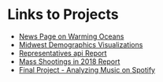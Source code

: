 <!--- # Welcome to Phung's Page

(You can use the [editor on GitHub](https://github.com/phung-phu/phung-phu.github.io/edit/master/README.md) to maintain and preview the content for your website in Markdown files.)

(Whenever you commit to this repository, GitHub Pages will run [Jekyll](https://jekyllrb.com/) to rebuild the pages in your site, from the content in your Markdown files.)
-->

# Links to Projects
- [News Page on Warming Oceans](https://github.com/phung-phu/News-Page)
- [Midwest Demographics Visualizations](https://phung-phu.shinyapps.io/a8-midwest)
- [Representatives api Report](https://info201b-w19.github.io/a6-phung-phu)
- [Mass Shootings in 2018 Report](https://info201b-w19.github.io/a5-phung-phu)
- [Final Project - Analyzing Music on Spotify](https://reneew7.shinyapps.io/musicanalysis)

<!---
For more details see [GitHub Flavored Markdown](https://guides.github.com/features/mastering-markdown/).

### Jekyll Themes

Your Pages site will use the layout and styles from the Jekyll theme you have selected in your [repository settings](https://github.com/phung-phu/phung-phu.github.io/settings). The name of this theme is saved in the Jekyll `_config.yml` configuration file.

### Support or Contact

Having trouble with Pages? Check out our [documentation](https://help.github.com/categories/github-pages-basics/) or [contact support](https://github.com/contact) and we’ll help you sort it out.
--> 

